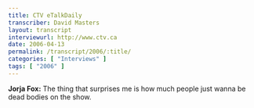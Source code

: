 ```yaml
---
title: CTV eTalkDaily
transcriber: David Masters
layout: transcript
interviewurl: http://www.ctv.ca
date: 2006-04-13
permalink: /transcript/2006/:title/
categories: [ "Interviews" ]
tags: [ "2006" ]
---
```


**Jorja Fox:** The thing that surprises me is how much people just wanna be dead bodies on the show.
